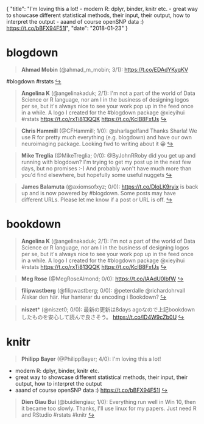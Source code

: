 {
  "title": "I'm loving this a lot! - modern R: dplyr, binder, knitr etc. - great way to showcase different statistical methods, their input, their output, how to interpret the output - aaand of course openSNP data :) https://t.co/bBFX94F51I",
  "date": "2018-01-23"
}

# blogdown

> **Ahmad Mobin** (@ahmad_m_mobin; 3/1): https://t.co/EDAdYKyqKV
>
#blogdown #rstats  [&#8618;](https://twitter.com/xieyihui/status/955310515986743296)

<!-- -->


> **Angelina K** (@angelinakaduk; 2/1): I'm not a part of the world of Data Science or R language, nor am I in the business of designing logos per se, but it's always nice to see your work pop up in the feed once in a while.
A logo I created for the #blogdown package @xieyihui #rstats
https://t.co/rxTi813QQK https://t.co/KclB8FxfJs  [&#8618;](https://twitter.com/xieyihui/status/955548448853544962)

<!-- -->


> **Chris Hammill** (@CFHammill; 1/0): @sharlagelfand Thanks Sharla! We use R for pretty much everything (e.g. blogdown) and have our own neuroimaging package. Looking fwd to writing about it 😀  [&#8618;](https://twitter.com/xieyihui/status/955485270106755072)

<!-- -->


> **Mike Treglia** (@MikeTreglia; 0/0): @ByJohnRRoby did you get up and running with blogdown? I'm trying to get my post up in the next few days, but no promises :-) And probably won't have much more than you'd find elsewhere, but hopefully some useful nuggets  [&#8618;](https://twitter.com/xieyihui/status/955286085214654465)

<!-- -->


> **James Balamuta** (@axiomsofxyz; 0/0): https://t.co/DloLK9ryix is back up and is now powered by #blogdown. Some posts may have different URLs. Please let me know if a post or URL is off.  [&#8618;](https://twitter.com/xieyihui/status/955258492755038208)

<!-- -->


# bookdown

> **Angelina K** (@angelinakaduk; 2/1): I'm not a part of the world of Data Science or R language, nor am I in the business of designing logos per se, but it's always nice to see your work pop up in the feed once in a while.
A logo I created for the #blogdown package @xieyihui #rstats
https://t.co/rxTi813QQK https://t.co/KclB8FxfJs  [&#8618;](https://twitter.com/xieyihui/status/955548448853544962)

<!-- -->


> **Meg Rose** (@MegRoseAlmond; 0/0): https://t.co/lAAdU0IbfW  [&#8618;](https://twitter.com/xieyihui/status/955526962457600000)

<!-- -->


> **filipwastberg** (@filipwastberg; 0/0): @peterdalle @richardohrvall Älskar den här. Hur hanterar du encoding i Bookdown?  [&#8618;](https://twitter.com/xieyihui/status/955454878238806016)

<!-- -->


> **niszet*** (@niszet0; 0/0): 最新の更新は8days agoなので上記bookdownしたものを安心して読んで良さそう。
https://t.co/ID4W9cZb0U  [&#8618;](https://twitter.com/xieyihui/status/955325510589890560)

<!-- -->


# knitr

> **Philipp Bayer** (@PhilippBayer; 4/0): I'm loving this a lot! 
- modern R: dplyr, binder, knitr etc.
- great way to showcase different statistical methods, their input, their output, how to interpret the output
- aaand of course openSNP data :) https://t.co/bBFX94F51I  [&#8618;](https://twitter.com/xieyihui/status/955425994080333825)

<!-- -->


> **Dien Giau Bui** (@buidiengiau; 1/0): Everything run well in Win 10, then it became too slowly. Thanks, I'll use linux for my papers. Just need R and RStudio #rstats #knitr  [&#8618;](https://twitter.com/xieyihui/status/955275358202355713)

<!-- -->


